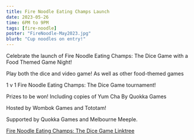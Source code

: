 ```yaml
---
title: Fire Noodle Eating Champs Launch
date: 2023-05-26
time: 6PM to 9PM
tags: [fire-noodle]
poster: "FireNoodle-May2023.jpg"
blurb: "Cup noodles on entry!"
---
```


Celebrate the launch of Fire Noodle Eating Champs: The Dice Game with a Food Themed Game Night!

Play both the dice and video game! As well as other food-themed games

1 v 1 Fire Noodle Eating Champs: The Dice Game tournament!

Prizes to be won! Including copies of Yum Cha By Quokka Games

Hosted by Wombok Games and Tototam!

Supported by Quokka Games and Melbourne Meeple.

[Fire Noodle Eating Champs: The Dice Game Linktree](https://linktr.ee/firenoodleeatingchamps)

